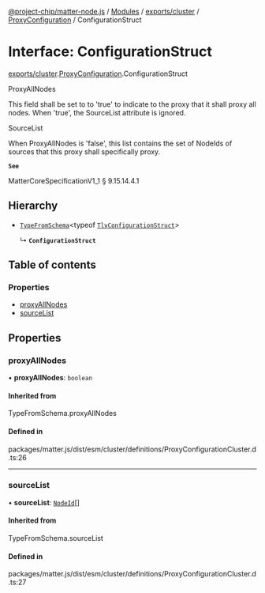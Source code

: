 [@project-chip/matter-node.js](../README.md) / [Modules](../modules.md) / [exports/cluster](../modules/exports_cluster.md) / [ProxyConfiguration](../modules/exports_cluster.ProxyConfiguration.md) / ConfigurationStruct

# Interface: ConfigurationStruct

[exports/cluster](../modules/exports_cluster.md).[ProxyConfiguration](../modules/exports_cluster.ProxyConfiguration.md).ConfigurationStruct

ProxyAllNodes

This field shall be set to to 'true' to indicate to the proxy that it shall proxy all nodes. When 'true', the
SourceList attribute is ignored.

SourceList

When ProxyAllNodes is 'false', this list contains the set of NodeIds of sources that this proxy shall
specifically proxy.

**`See`**

MatterCoreSpecificationV1_1 § 9.15.14.4.1

## Hierarchy

- [`TypeFromSchema`](../modules/exports_tlv.md#typefromschema)\<typeof [`TlvConfigurationStruct`](../modules/exports_cluster.ProxyConfiguration.md#tlvconfigurationstruct)\>

  ↳ **`ConfigurationStruct`**

## Table of contents

### Properties

- [proxyAllNodes](exports_cluster.ProxyConfiguration.ConfigurationStruct.md#proxyallnodes)
- [sourceList](exports_cluster.ProxyConfiguration.ConfigurationStruct.md#sourcelist)

## Properties

### proxyAllNodes

• **proxyAllNodes**: `boolean`

#### Inherited from

TypeFromSchema.proxyAllNodes

#### Defined in

packages/matter.js/dist/esm/cluster/definitions/ProxyConfigurationCluster.d.ts:26

___

### sourceList

• **sourceList**: [`NodeId`](../modules/exports_datatype.md#nodeid)[]

#### Inherited from

TypeFromSchema.sourceList

#### Defined in

packages/matter.js/dist/esm/cluster/definitions/ProxyConfigurationCluster.d.ts:27
